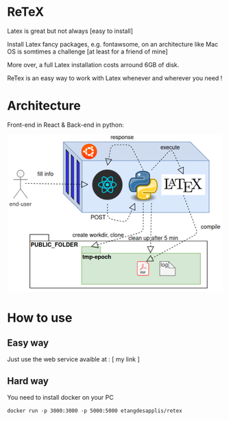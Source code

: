 # ReTeX
Latex is great but not always [easy to install]

Install Latex fancy packages, e.g. fontawsome, on an architecture like Mac OS is somtimes a challenge [at least for a friend of mine]

More over, a full Latex installation costs arround 6GB of disk.

ReTex is an easy way to work with Latex whenever and wherever you need !
# Architecture
Front-end in React & Back-end in python:

![Architecture](ReTeX-Architecture.png)

# How to use

## Easy way

Just use the web service avaible at : [ my link ]

## Hard way

You need to install docker on your PC

```
docker run -p 3000:3000 -p 5000:5000 etangdesapplis/retex
```
